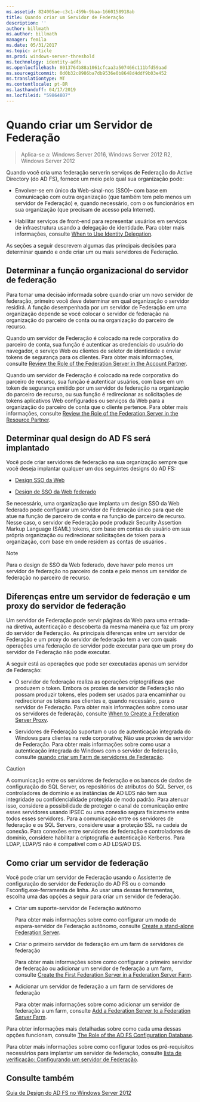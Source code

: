 ```yaml
---
ms.assetid: 824005ae-c3c1-459b-9baa-1660158918ab
title: Quando criar um Servidor de Federação
description: ''
author: billmath
ms.author: billmath
manager: femila
ms.date: 05/31/2017
ms.topic: article
ms.prod: windows-server-threshold
ms.technology: identity-adfs
ms.openlocfilehash: 8013764b88a1061cfcaa3a507466c111bfd59aad
ms.sourcegitcommit: 0d0b32c8986ba7db9536e0b8648d4ddf9b03e452
ms.translationtype: MT
ms.contentlocale: pt-BR
ms.lasthandoff: 04/17/2019
ms.locfileid: "59864807"
---
```

# <a name="when-to-create-a-federation-server"></a>Quando criar um Servidor de Federação

>Aplica-se a: Windows Server 2016, Windows Server 2012 R2, Windows Server 2012

Quando você cria uma federação serverin serviços de Federação do Active Directory \(do AD FS\), fornece um meio pelo qual sua organização pode:  
  
-   Envolver-se em único da Web\-sinal\-nos \(SSO\)– com base em comunicação com outra organização \(que também tem pelo menos um servidor de Federação\) e, quando necessário, com o os funcionários em sua organização \(que precisam de acesso pela Internet\).  
  
-   Habilitar serviços de front-end para representar usuários em serviços de infraestrutura usando a delegação de identidade. Para obter mais informações, consulte [When to Use Identity Delegation](When-to-Use-Identity-Delegation.md).  
  
As seções a seguir descrevem algumas das principais decisões para determinar quando e onde criar um ou mais servidores de Federação.  
  
## <a name="determine-the-organizational-role-for-the-federation-server"></a>Determinar a função organizacional do servidor de federação  
Para tomar uma decisão informada sobre quando criar um novo servidor de federação, primeiro você deve determinar em qual organização o servidor residirá. A função desempenhada por um servidor de Federação em uma organização depende se você colocar o servidor de federação na organização do parceiro de conta ou na organização do parceiro de recurso.  
  
Quando um servidor de Federação é colocado na rede corporativa do parceiro de conta, sua função é autenticar as credenciais do usuário do navegador, o serviço Web ou clientes de seletor de identidade e enviar tokens de segurança para os clientes. Para obter mais informações, consulte [Review the Role of the Federation Server in the Account Partner](Review-the-Role-of-the-Federation-Server-in-the-Account-Partner.md).  
  
Quando um servidor de Federação é colocado na rede corporativa do parceiro de recurso, sua função é autenticar usuários, com base em um token de segurança emitido por um servidor de federação na organização do parceiro de recurso, ou sua função é redirecionar as solicitações de tokens aplicativos Web configurados ou serviços da Web para a organização do parceiro de conta que o cliente pertence. Para obter mais informações, consulte [Review the Role of the Federation Server in the Resource Partner](Review-the-Role-of-the-Federation-Server-in-the-Resource-Partner.md).  
  
## <a name="determine-which-ad-fs-design-to-deploy"></a>Determinar qual design do AD FS será implantado  
Você pode criar servidores de federação na sua organização sempre que você deseja implantar qualquer um dos seguintes designs do AD FS:  
  
-   [Design SSO da Web](Web-SSO-Design.md)  
  
-   [Design de SSO da Web federado](Federated-Web-SSO-Design.md)  
  
Se necessário, uma organização que implanta um design SSO da Web federado pode configurar um servidor de Federação único para que ele atue na função de parceiro de conta e na função de parceiro de recurso. Nesse caso, o servidor de Federação pode produzir Security Assertion Markup Language \(SAML\) tokens, com base em contas de usuário em sua própria organização ou redirecionar solicitações de token para a organização, com base em onde residem as contas de usuários .  
  
> [!NOTE]  
> Para o design de SSO da Web federado, deve haver pelo menos um servidor de federação no parceiro de conta e pelo menos um servidor de federação no parceiro de recurso.  
  
## <a name="differences-between-a-federation-server-and-a-federation-server-proxy"></a>Diferenças entre um servidor de federação e um proxy do servidor de federação  
Um servidor de Federação pode servir páginas da Web para uma entrada\-na diretiva, autenticação e descoberta da mesma maneira que faz um proxy do servidor de Federação. As principais diferenças entre um servidor de Federação e um proxy do servidor de federação tem a ver com quais operações uma federação de servidor pode executar para que um proxy do servidor de Federação não pode executar.  
  
A seguir está as operações que pode ser executadas apenas um servidor de Federação:  
  
-   O servidor de federação realiza as operações criptográficas que produzem o token. Embora os proxies de servidor de Federação não possam produzir tokens, eles podem ser usados para encaminhar ou redirecionar os tokens aos clientes e, quando necessário, para o servidor de Federação. Para obter mais informações sobre como usar os servidores de federação, consulte [When to Create a Federation Server Proxy](When-to-Create-a-Federation-Server-Proxy.md).  
  
-   Servidores de Federação suportam o uso de autenticação integrada do Windows para clientes na rede corporativa; Não use proxies de servidor de Federação. Para obter mais informações sobre como usar a autenticação integrada do Windows com o servidor de federação, consulte [quando criar um Farm de servidores de Federação](When-to-Create-a-Federation-Server-Farm.md).  
  
> [!CAUTION]  
> A comunicação entre os servidores de federação e os bancos de dados de configuração do SQL Server, os repositórios de atributos do SQL Server, os controladores de domínio e as instâncias de AD LDS não tem sua integridade ou confidencialidade protegida de modo padrão. Para atenuar isso, considere a possibilidade de proteger o canal de comunicação entre esses servidores usando IPSEC ou uma conexão segura fisicamente entre todos esses servidores. Para a comunicação entre os servidores de federação e os SQL Servers, considere usar a proteção SSL na cadeia de conexão. Para conexões entre servidores de federação e controladores de domínio, considere habilitar a criptografia e autenticação Kerberos. Para LDAP, LDAP\/S não é compatível com o AD LDS\/AD DS.  
  
## <a name="how-to-create-a-federation-server"></a>Como criar um servidor de federação  
Você pode criar um servidor de Federação usando o Assistente de configuração do servidor de Federação do AD FS ou o comando Fsconfig.exe\-ferramenta de linha. Ao usar uma dessas ferramentas, escolha uma das opções a seguir para criar um servidor de federação.  
  
-   Criar um suporte\-servidor de Federação autônomo  
  
    Para obter mais informações sobre como configurar um modo de espera\-servidor de Federação autônomo, consulte [Create a stand-alone Federation Server](../../ad-fs/deployment/Create-a-Stand-Alone-Federation-Server.md).  
  
-   Criar o primeiro servidor de federação em um farm de servidores de federação  
  
    Para obter mais informações sobre como configurar o primeiro servidor de federação ou adicionar um servidor de federação a um farm, consulte [Create the First Federation Server in a Federation Server Farm](../../ad-fs/deployment/Create-the-First-Federation-Server-in-a-Federation-Server-Farm.md).  
  
-   Adicionar um servidor de federação a um farm de servidores de federação  
  
    Para obter mais informações sobre como adicionar um servidor de federação a um farm, consulte [Add a Federation Server to a Federation Server Farm](../../ad-fs/deployment/Add-a-Federation-Server-to-a-Federation-Server-Farm.md).  
  
Para obter informações mais detalhadas sobre como cada uma dessas opções funcionam, consulte [The Role of the AD FS Configuration Database](../../ad-fs/technical-reference/The-Role-of-the-AD-FS-Configuration-Database.md).  
  
Para obter mais informações sobre como configurar todos os pré-requisitos necessários para implantar um servidor de federação, consulte [lista de verificação: Configurando um servidor de Federação](../../ad-fs/deployment/Checklist--Setting-Up-a-Federation-Server.md).  
  
## <a name="see-also"></a>Consulte também
[Guia de Design do AD FS no Windows Server 2012](AD-FS-Design-Guide-in-Windows-Server-2012.md)

